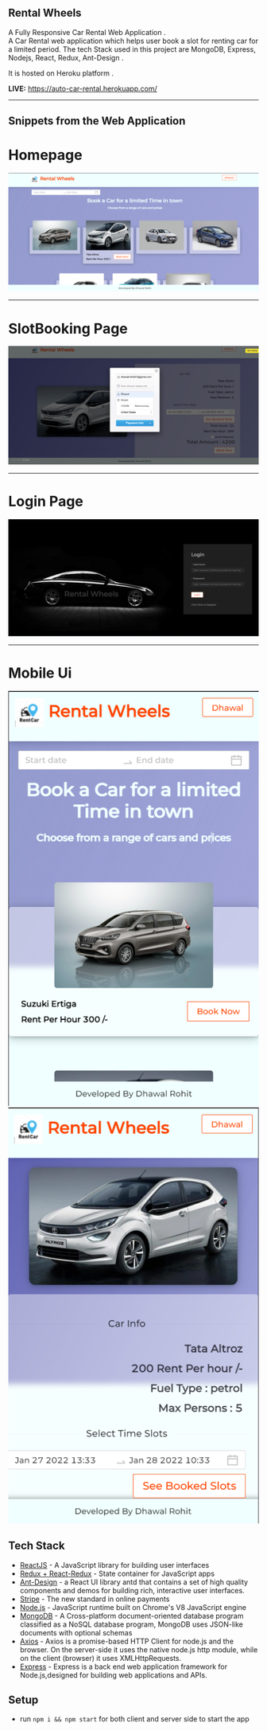 ## Rental Wheels
A Fully Responsive Car Rental Web Application .  
A Car Rental web application which helps user book a slot for renting car for a limited period.
The tech Stack used in this project are MongoDB, Express, Nodejs, React, Redux, Ant-Design .

It is hosted on Heroku platform .

<b>LIVE:</b> https://auto-car-rental.herokuapp.com/
___
## Snippets from the Web Application

# Homepage

![alt-text-1](https://github.com/dhawalrohit729/AutoCar-Rental/blob/main/client/snippets/Homepage1.png "Desktop")
___

# SlotBooking Page

![alt-text-1](https://github.com/dhawalrohit729/AutoCar-Rental/blob/main/client/snippets/BookingPage1.png "Desktop")
___

# Login Page

![alt-text-1](https://github.com/dhawalrohit729/AutoCar-Rental/blob/main/client/snippets/LoginPage1.png "Desktop") 
___

# Mobile Ui

![alt-text-1](https://github.com/dhawalrohit729/AutoCar-Rental/blob/main/client/snippets/Homepage2.png "Mobile") ![alt-text-2](https://github.com/dhawalrohit729/AutoCar-Rental/blob/main/client/snippets/BookingPage2.png "mobile2")
## Tech Stack 

- [ReactJS](https://reactjs.org/) - A JavaScript library for building user interfaces
- [Redux + React-Redux](https://redux.js.org/basics/usagewithreact) - State container for JavaScript apps
- [Ant-Design](https://ant.design/docs/react/introduce) - a React UI library antd that contains a set of high quality components and demos for building rich, interactive user interfaces.
- [Stripe](https://stripe.com/) - The new standard in online payments
- [Node.js](https://nodejs.org/en/) - JavaScript runtime built on Chrome's V8 JavaScript engine
- [MongoDB](https://docs.mongodb.com/guides/) - A Cross-platform document-oriented database program classified as a NoSQL database program, MongoDB uses JSON-like documents with optional schemas
- [Axios](https://axios-http.com/docs/intro) - Axios is a promise-based HTTP Client for node.js and the browser. On the server-side it uses the native node.js http module, while on the client (browser) it uses XMLHttpRequests.
- [Express](https://expressjs.com/en/guide/routing.html) - Express is a back end web application framework for Node.js,designed for building web applications and APIs.




##  Setup

- run ```npm i && npm start``` for both client and server side to start the app
